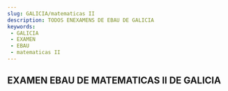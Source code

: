 ```yaml
---
slug: GALICIA/matematicas II
description: TODOS ENEXAMENS DE EBAU DE GALICIA
keywords:
 - GALICIA
 - EXAMEN
 - EBAU
 - matematicas II
---
```

## EXAMEN EBAU DE MATEMATICAS II DE GALICIA
